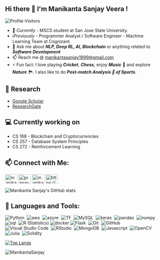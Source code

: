 ## Hi there 👋 I'm Manikanta Sanjay Veera !
![Profile-Visitors](https://visitor-badge.laobi.icu/badge?page_id=ManikantaSanjay.ManikantaSanjay)


* 🔭 <i>Currently</i> - MSCS student at San Jose State University.
* ℹ️<i>Previously</i> - Programmer Analyst / Software Engineer - Machine Learning Team at Cognizant. 
* 💬 Ask me about <i>**NLP, Deep RL, AI, Blockchain**</i> or anything related to <i>**Software Development**</i>
* 📫 Reach me @ [manikantasanjay1999@gmail.com](manikantasanjay1999@gmail.com)
* ⚡ Fun fact: I love playing <i>**Cricket**, **Chess**,</i> enjoy <i>**Music**</i> 🎹 and explore <i>**Nature**</i> 🏞️. I also like to do <i>**Post-match Analysis 🤔 of Sports**</i>.

## 📝 Research
* [Google Scholar](https://scholar.google.com/citations?user=1wn-4kkAAAAJ&hl=en )
* [ResearchGate](https://www.researchgate.net/profile/V-Manikanta-Sanjay)

## 💻 Currently working on
* CS 168 - Blockchain and Cryptocurrencies 
* CS 257 - Database System Principles
* CS 272 - Reinforcement Learning

## 📫 Connect with Me:

<p align="left">
<a href="https://twitter.com/manikantasanjay" target="blank"><img align="center" src="https://raw.githubusercontent.com/rahuldkjain/github-profile-readme-generator/master/src/images/icons/Social/twitter.svg" alt="manikantasanjay" height="30" width="40" /></a>
<a href="https://www.linkedin.com/in/manikanta-sanjay-veera-a24736b7/" target="blank"><img align="center" src="https://raw.githubusercontent.com/rahuldkjain/github-profile-readme-generator/master/src/images/icons/Social/linked-in-alt.svg" alt="pranay-reddy-79b2781b7" height="30" width="40" /></a>
<a href="https://www.kaggle.com/manikantasanjayv" target="blank"><img align="center" src="https://raw.githubusercontent.com/rahuldkjain/github-profile-readme-generator/master/src/images/icons/Social/kaggle.svg" alt="manikantasanjay" height="30" width="40" /></a>
<a href="https://discord.com/users/601091143991689216" target="blank"><img align="center" src="https://raw.githubusercontent.com/rahuldkjain/github-profile-readme-generator/master/src/images/icons/Social/discord.svg" alt="https://discord.com/users/601091143991689216" height="30" width="40" /></a>
</p>


![Manikanta Sanjay's GitHub stats](https://github-readme-stats.vercel.app/api?username=ManikantaSanjay&show_icons=true&theme=dark)

## 🧰 Languages and Tools:
![Python](https://img.shields.io/badge/-Python-05122A?style=flat&logo=python)&nbsp;
![aws](https://img.shields.io/badge/AWS%20-%23FF9900.svg?&style=for-the-badge&logo=amazon-aws&logoColor=white)&nbsp;
![azure](https://img.shields.io/badge/AZURE%20-%23FF9900.svg?&style=for-the-badge&logo=azure&logoColor=white)&nbsp;
![TF](https://aleen42.github.io/badges/src/tensorflow.svg)&nbsp;
![MySQL](https://img.shields.io/badge/-MySQL-05122A?style=flat&logo=mysql)&nbsp;
![keras](https://img.shields.io/badge/Keras%20-%23D00000.svg?&style=for-the-badge&logo=Keras&logoColor=whit)&nbsp;
![pandas](https://img.shields.io/badge/pandas%20-%23150458.svg?&style=for-the-badge&logo=pandas&logoColor=white)&nbsp;
![numpy](https://img.shields.io/badge/numpy%20-%23013243.svg?&style=for-the-badge&logo=numpy&logoColor=white)&nbsp;
![sql](https://img.shields.io/badge/postgres-%23316192.svg?&style=for-the-badge&logo=postgresql&logoColor=white)&nbsp;
![R (Statistics)](https://img.shields.io/badge/-R-05122A?style=flat&logo=R&logoColor=276DC3)
![docker](https://aleen42.github.io/badges/src/docker.svg)
![Flask](https://img.shields.io/badge/-Flask-05122A?style=flat&logo=flask)&nbsp;
![Git](https://img.shields.io/badge/-Git-05122A?style=flat&logo=git)&nbsp;
![GitHub](https://img.shields.io/badge/-GitHub-05122A?style=flat&logo=github)&nbsp;
![Visual Studio Code](https://img.shields.io/badge/-Visual%20Studio%20Code-05122A?style=flat&logo=visual-studio-code&logoColor=007ACC)&nbsp;
![RStudio](https://img.shields.io/badge/-RStudio-05122A?style=flat&logo=rstudio)&nbsp;
![MongoDB](https://img.shields.io/badge/-MongoDb-05122A?style=flat&logo=mongodb)&nbsp;
![Javascript](https://img.shields.io/badge/-JavaScript-05122A?style=flat&logo=javascript)&nbsp;
![OpenCV](https://img.shields.io/badge/-OpenCV-05122A?style=flat&logo=opencv)&nbsp;
![Julia](https://img.shields.io/badge/-Julia-05122A?style=flat&logo=julia)&nbsp;
![Solidity](https://img.shields.io/badge/-Solidity-05122A?style=flat&logo=solidity)&nbsp;

[![Top Langs](https://github-readme-stats.vercel.app/api/top-langs/?username=ManikantaSanjay&layout=compact)](https://github.com/ManikantaSanjay/github-readme-stats)

<p><img align="center" src="https://github-readme-streak-stats.herokuapp.com/?user=ManikantaSanjay&" alt="ManikantaSanjay" /></p>



<!--
**ManikantaSanjay/ManikantaSanjay** is a ✨ _special_ ✨ repository because its `README.md` (this file) appears on your GitHub profile.

Here are some ideas to get you started:

- 🔭 I’m currently working on Time Series Forecasting
- 🌱 I’m currently learning 
- 👯 I’m looking to collaborate on ...
- 🤔 I’m looking for help with ...
- 💬 Ask me about ...
- 📫 How to reach me: ...
- 😄 Pronouns: ...
- ⚡ Fun fact: ...
-->
